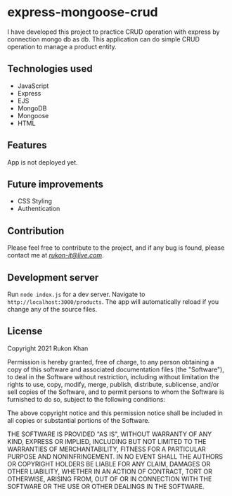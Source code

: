 # express-mongoose-crud

I have developed this project to practice CRUD operation with express by connection mongo db as db. This application can do simple CRUD operation to manage a product entity. 

## Technologies used
- JavaScript
- Express
- EJS
- MongoDB
- Mongoose
- HTML

## Features

App is not deployed yet. 

## Future improvements
- CSS Styling 
- Authentication

## Contribution

Please feel free to contribute to the project, and if any bug is found, please contact me at *rukon-it@live.com*.

## Development server

Run `node index.js` for a dev server. Navigate to `http://localhost:3000/products`. The app will automatically reload if you change any of the source files.

## License

Copyright 2021 Rukon Khan

Permission is hereby granted, free of charge, to any person obtaining a copy of this software and associated documentation files (the "Software"), to deal in the Software without restriction, including without limitation the rights to use, copy, modify, merge, publish, distribute, sublicense, and/or sell copies of the Software, and to permit persons to whom the Software is furnished to do so, subject to the following conditions:

The above copyright notice and this permission notice shall be included in all copies or substantial portions of the Software.

THE SOFTWARE IS PROVIDED "AS IS", WITHOUT WARRANTY OF ANY KIND, EXPRESS OR IMPLIED, INCLUDING BUT NOT LIMITED TO THE WARRANTIES OF MERCHANTABILITY, FITNESS FOR A PARTICULAR PURPOSE AND NONINFRINGEMENT. IN NO EVENT SHALL THE AUTHORS OR COPYRIGHT HOLDERS BE LIABLE FOR ANY CLAIM, DAMAGES OR OTHER LIABILITY, WHETHER IN AN ACTION OF CONTRACT, TORT OR OTHERWISE, ARISING FROM, OUT OF OR IN CONNECTION WITH THE SOFTWARE OR THE USE OR OTHER DEALINGS IN THE SOFTWARE.

